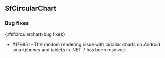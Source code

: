 ## SfCircularChart

### Bug fixes
{:#sfcircularchart-bug fixes}

* \#179851 - The random rendering issue with circular charts on Android smartphones and tablets in .NET 7 has been resolved
